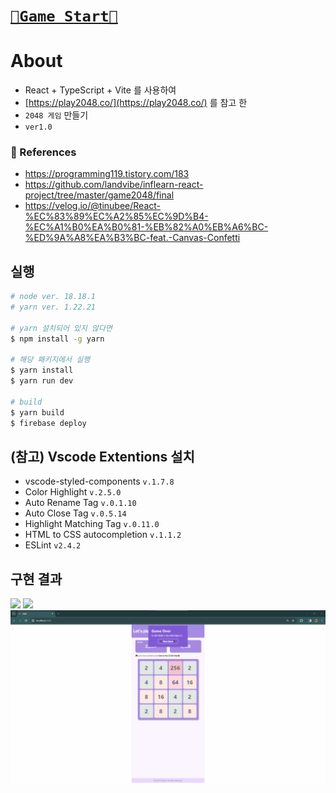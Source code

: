 # [`🎈Game Start🎈`](https://game2048-991cc.web.app/)

# About
- React + TypeScript + Vite 를 사용하여
- [https://play2048.co/](https://play2048.co/) 를 참고 한
- `2048 게임` 만들기
- `ver1.0`

### 🎁 References
- https://programming119.tistory.com/183
- https://github.com/landvibe/inflearn-react-project/tree/master/game2048/final
- https://velog.io/@tinubee/React-%EC%83%89%EC%A2%85%EC%9D%B4-%EC%A1%B0%EA%B0%81-%EB%82%A0%EB%A6%BC-%ED%9A%A8%EA%B3%BC-feat.-Canvas-Confetti


## 실행
```bash
# node ver. 18.18.1
# yarn ver. 1.22.21

# yarn 설치되어 있지 않다면
$ npm install -g yarn

# 해당 패키지에서 실행
$ yarn install
$ yarn run dev

# build
$ yarn build
$ firebase deploy
```

## (참고) Vscode Extentions 설치
- vscode-styled-components `v.1.7.8`
- Color Highlight `v.2.5.0`
- Auto Rename Tag `v.0.1.10`
- Auto Close Tag `v.0.5.14`
- Highlight Matching Tag `v.0.11.0`
- HTML to CSS autocompletion `v.1.1.2`
- ESLint `v2.4.2`

## 구현 결과
![](/public/images/playing_counter.gif)
![](/public/images/success.gif)
![](/public/images/gameover.png)
